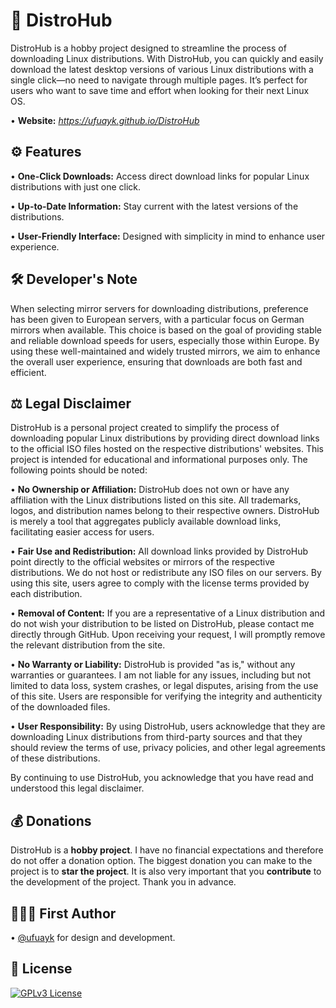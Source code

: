 # 🐧 DistroHub

DistroHub is a hobby project designed to streamline the process of downloading Linux distributions. With DistroHub, you can quickly and easily download the latest desktop versions of various Linux distributions with a single click—no need to navigate through multiple pages. It’s perfect for users who want to save time and effort when looking for their next Linux OS.

• **Website:** *https://ufuayk.github.io/DistroHub*

## ⚙️ Features

• **One-Click Downloads:** Access direct download links for popular Linux distributions with just one click.

• **Up-to-Date Information:** Stay current with the latest versions of the distributions.

• **User-Friendly Interface:** Designed with simplicity in mind to enhance user experience.

## 🛠️ Developer's Note

When selecting mirror servers for downloading distributions, preference has been given to European servers, with a particular focus on German mirrors when available. This choice is based on the goal of providing stable and reliable download speeds for users, especially those within Europe. By using these well-maintained and widely trusted mirrors, we aim to enhance the overall user experience, ensuring that downloads are both fast and efficient.

## ⚖️ Legal Disclaimer

DistroHub is a personal project created to simplify the process of downloading popular Linux distributions by providing direct download links to the official ISO files hosted on the respective distributions' websites. This project is intended for educational and informational purposes only. The following points should be noted:

• **No Ownership or Affiliation:** DistroHub does not own or have any affiliation with the Linux distributions listed on this site. All trademarks, logos, and distribution names belong to their respective owners. DistroHub is merely a tool that aggregates publicly available download links, facilitating easier access for users.

• **Fair Use and Redistribution:** All download links provided by DistroHub point directly to the official websites or mirrors of the respective distributions. We do not host or redistribute any ISO files on our servers. By using this site, users agree to comply with the license terms provided by each distribution.

• **Removal of Content:** If you are a representative of a Linux distribution and do not wish your distribution to be listed on DistroHub, please contact me directly through GitHub. Upon receiving your request, I will promptly remove the relevant distribution from the site.

• **No Warranty or Liability:** DistroHub is provided "as is," without any warranties or guarantees. I am not liable for any issues, including but not limited to data loss, system crashes, or legal disputes, arising from the use of this site. Users are responsible for verifying the integrity and authenticity of the downloaded files.

• **User Responsibility:** By using DistroHub, users acknowledge that they are downloading Linux distributions from third-party sources and that they should review the terms of use, privacy policies, and other legal agreements of these distributions.

By continuing to use DistroHub, you acknowledge that you have read and understood this legal disclaimer.

## 💰 Donations

DistroHub is a **hobby project**. I have no financial expectations and therefore do not offer a donation option. The biggest donation you can make to the project is to **star the project**. It is also very important that you **contribute** to the development of the project. Thank you in advance.

## 👷🏻‍♂️ First Author

• [@ufuayk](https://www.github.com/ufuayk) for design and development.

## 📑 License

[![GPLv3 License](https://img.shields.io/badge/GNU%20General%20Public%20License%20v3-yellow.svg)](https://www.gnu.org/licenses/gpl-3.0.html)

